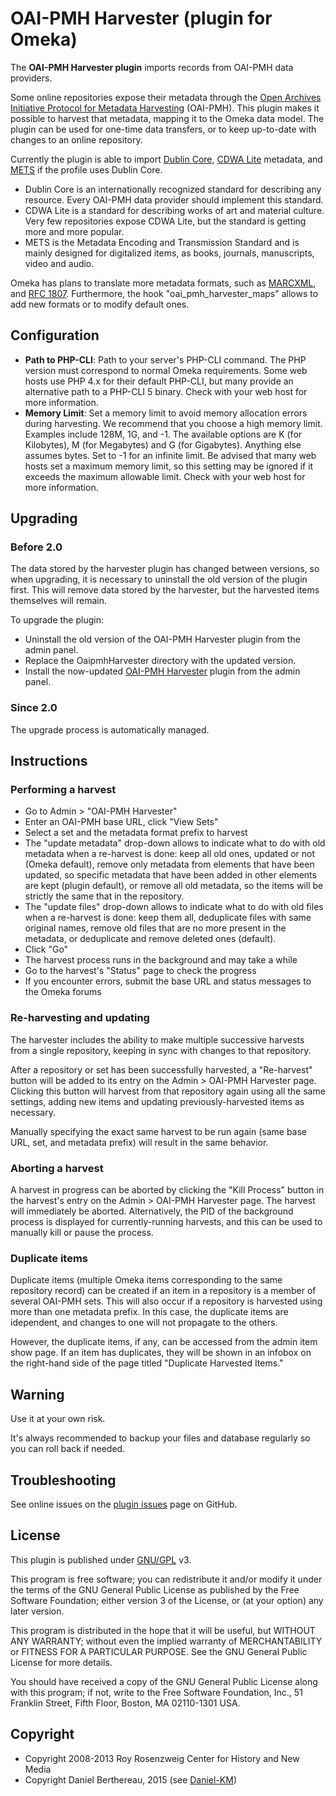 OAI-PMH Harvester (plugin for Omeka)
====================================

The __OAI-PMH Harvester plugin__ imports records from OAI-PMH data providers.

Some online repositories expose their metadata through the [Open Archives
Initiative Protocol for Metadata Harvesting] (OAI-PMH). This plugin makes it
possible to harvest that metadata, mapping it to the Omeka data model. The
plugin can be used for one-time data transfers, or to keep up-to-date with
changes to an online repository.

Currently the plugin is able to import [Dublin Core], [CDWA Lite] metadata, and
[METS] if the profile uses Dublin Core.

* Dublin Core is an internationally recognized standard for describing any
resource. Every OAI-PMH data provider should implement this standard.
* CDWA Lite is a standard for describing works of art and material culture. Very few
repositories expose CDWA Lite, but the standard is getting more and more
popular.
* METS is the Metadata Encoding and Transmission Standard and is mainly designed
for digitalized items, as books, journals, manuscripts, video and audio.

Omeka has plans to translate more metadata formats, such as [MARCXML], and
[RFC 1807]. Furthermore, the hook "oai_pmh_harvester_maps" allows to add new
formats or to modify default ones.

Configuration
-------------

* __Path to PHP-CLI__: Path to your server's PHP-CLI command. The PHP version
  must correspond to normal Omeka requirements. Some web hosts use PHP 4.x for
  their default PHP-CLI, but many provide an alternative path to a PHP-CLI
  5 binary. Check with your web host for more information.
* __Memory Limit__: Set a memory limit to avoid memory allocation errors during
  harvesting. We recommend that you choose a high memory limit. Examples
  include 128M, 1G, and -1. The available options are K (for Kilobytes), M (for
  Megabytes) and G (for Gigabytes). Anything else assumes bytes. Set to -1 for
  an infinite limit. Be advised that many web hosts set a maximum memory limit,
  so this setting may be ignored if it exceeds the maximum allowable limit.
  Check with your web host for more information.

Upgrading
---------

### Before 2.0

The data stored by the harvester plugin has changed between versions, so when
upgrading, it is necessary to uninstall the old version of the plugin first.
This will remove data stored by the harvester, but the harvested items
themselves will remain.

To upgrade the plugin:

* Uninstall the old version of the OAI-PMH Harvester plugin from the admin panel.
* Replace the OaipmhHarvester directory with the updated version.
* Install the now-updated [OAI-PMH Harvester] plugin from the admin panel.

### Since 2.0

The upgrade process is automatically managed.

Instructions
------------

### Performing a harvest

* Go to Admin > "OAI-PMH Harvester"
* Enter an OAI-PMH base URL, click "View Sets"
* Select a set and the metadata format prefix to harvest
* The "update metadata" drop-down allows to indicate what to do with old
metadata when a re-harvest is done: keep all old ones, updated or not (Omeka
default), remove only metadata from elements that have been updated, so specific
metadata that have been added in other elements are kept (plugin default), or
remove all old metadata, so the items will be strictly the same that in the
repository.
* The "update files" drop-down allows to indicate what to do with old files when
a re-harvest is done: keep them all, deduplicate files with same original names,
remove old files that are no more present in the metadata, or deduplicate and
remove deleted ones (default).
* Click "Go"
* The harvest process runs in the background and may take a while
* Go to the harvest's "Status" page to check the progress
* If you encounter errors, submit the base URL and status messages to the Omeka forums

### Re-harvesting and updating

The harvester includes the ability to make multiple successive harvests from
a single repository, keeping in sync with changes to that repository.

After a repository or set has been successfully harvested, a "Re-harvest"
button will be added to its entry on the Admin > OAI-PMH Harvester page.
Clicking this button will harvest from that repository again using all the same
settings, adding new items and updating previously-harvested items as
necessary.

Manually specifying the exact same harvest to be run again (same base URL, set,
and metadata prefix) will result in the same behavior.

### Aborting a harvest

A harvest in progress can be aborted by clicking the "Kill Process" button in
the harvest's entry on the Admin > OAI-PMH Harvester page.  The harvest will
immediately be aborted.  Alternatively, the PID of the background process is
displayed for currently-running harvests, and this can be used to manually kill
or pause the process.

### Duplicate items

Duplicate items (multiple Omeka items corresponding to the same repository
record) can be created if an item in a repository is a member of several
OAI-PMH sets.  This will also occur if a repository is harvested using more
than one metadata prefix.  In this case, the duplicate items are idependent,
and changes to one will not propagate to the others.

However, the duplicate items, if any, can be accessed from the admin item show
page.  If an item has duplicates, they will be shown in an infobox on the
right-hand side of the page titled "Duplicate Harvested Items."

Warning
-------

Use it at your own risk.

It's always recommended to backup your files and database regularly so you can
roll back if needed.

Troubleshooting
---------------

See online issues on the [plugin issues] page on GitHub.

License
-------

This plugin is published under [GNU/GPL] v3.

This program is free software; you can redistribute it and/or modify it under
the terms of the GNU General Public License as published by the Free Software
Foundation; either version 3 of the License, or (at your option) any later
version.

This program is distributed in the hope that it will be useful, but WITHOUT
ANY WARRANTY; without even the implied warranty of MERCHANTABILITY or FITNESS
FOR A PARTICULAR PURPOSE. See the GNU General Public License for more
details.

You should have received a copy of the GNU General Public License along with
this program; if not, write to the Free Software Foundation, Inc.,
51 Franklin Street, Fifth Floor, Boston, MA 02110-1301 USA.

Copyright
---------

* Copyright 2008-2013 Roy Rosenzweig Center for History and New Media
* Copyright Daniel Berthereau, 2015 (see [Daniel-KM])


[Omeka]: https://omeka.org
[Open Archives Initiative Protocol for Metadata Harvesting]: http://www.openarchives.org/pmh
[Dublin Core]: http://dublincore.org/documents/dces
[CDWA Lite]: http://www.getty.edu/research/conducting_research/standards/cdwa/cdwalite.html
[METS]: http://www.loc.gov/standards/mets
[MARCXML]: http://www.loc.gov/standards/marcxml
[RFC 1807]: http://www.ietf.org/rfc/rfc1807.txt
[OAI-PMH Harvester]: https://github.com/omeka/plugin-OaipmhHarvester
[plugin issues]: https://github.com/omeka/plugin-OaipmhHarvester/issues
[GNU/GPL]: https://www.gnu.org/licenses/gpl-3.0.html
[Daniel-KM]: https://github.com/Daniel-KM "Daniel Berthereau"
